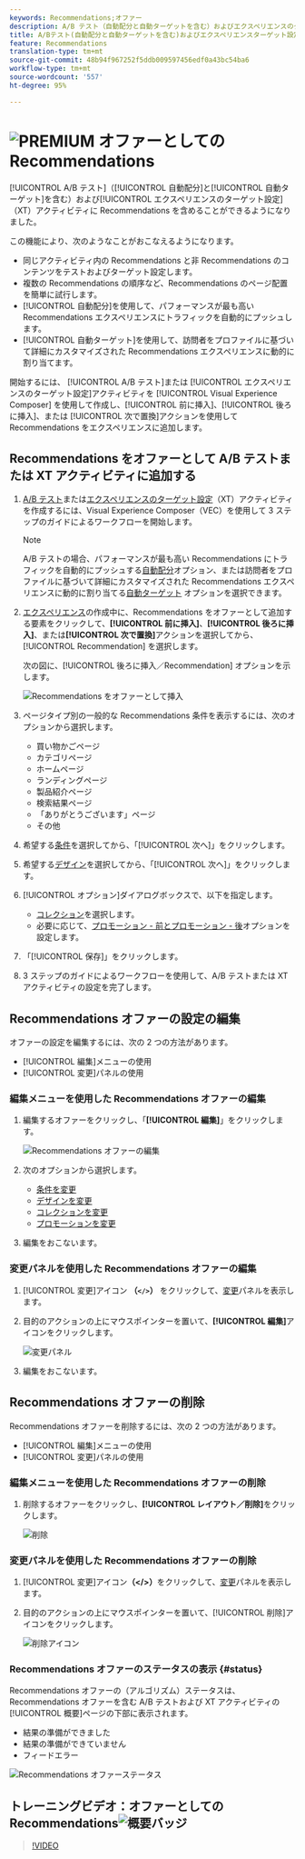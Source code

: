 ```yaml
---
keywords: Recommendations;オファー
description: A/B テスト（自動配分と自動ターゲットを含む）およびエクスペリエンスのターゲット設定（XT）アクティビティにおけるオファーとしての Adobe Recommendations
title: A/Bテスト(自動配分と自動ターゲットを含む)およびエクスペリエンスターゲット設定(XT)アクティビティのオファーとしてのRecommendations
feature: Recommendations
translation-type: tm+mt
source-git-commit: 48b94f967252f5ddb009597456edf0a43bc54ba6
workflow-type: tm+mt
source-wordcount: '557'
ht-degree: 95%

---
```



# ![PREMIUM](/help/assets/premium.png) オファーとしての Recommendations

[!UICONTROL A/B テスト]（[!UICONTROL 自動配分]と[!UICONTROL 自動ターゲット]を含む）および[!UICONTROL エクスペリエンスのターゲット設定]（XT）アクティビティに Recommendations を含めることができるようになりました。

この機能により、次のようなことがおこなえるようになります。

* 同じアクティビティ内の Recommendations と非 Recommendations のコンテンツをテストおよびターゲット設定します。
* 複数の Recommendations の順序など、Recommendations のページ配置を簡単に試行します。
* [!UICONTROL 自動配分]を使用して、パフォーマンスが最も高い Recommendations エクスペリエンスにトラフィックを自動的にプッシュします。
* [!UICONTROL 自動ターゲット]を使用して、訪問者をプロファイルに基づいて詳細にカスタマイズされた Recommendations エクスペリエンスに動的に割り当てます。

開始するには、 [!UICONTROL A/B テスト]または [!UICONTROL エクスペリエンスのターゲット設定]アクティビティを [!UICONTROL Visual Experience Composer] を使用して作成し、[!UICONTROL 前に挿入]、[!UICONTROL 後ろに挿入]、または [!UICONTROL 次で置換]アクションを使用して Recommendations をエクスペリエンスに追加します。

## Recommendations をオファーとして A/B テストまたは XT アクティビティに追加する

1. [A/B テスト](/help/c-activities/t-test-ab/t-test-create-ab/test-create-ab.md)または[エクスペリエンスのターゲット設定](/help/c-activities/t-experience-target/t-xt-create/xt-create.md)（XT）アクティビティを作成するには、Visual Experience Composer（VEC）を使用して 3 ステップのガイドによるワークフローを開始します。

   >[!NOTE]
   >
   >A/B テストの場合、パフォーマンスが最も高い Recommendations にトラフィックを自動的にプッシュする[自動配分](/help/c-activities/automated-traffic-allocation/automated-traffic-allocation.md)オプション、または訪問者をプロファイルに基づいて詳細にカスタマイズされた Recommendations エクスペリエンスに動的に割り当てる[自動ターゲット](/help/c-activities/auto-target/auto-target-to-optimize.md) オプションを選択できます。

1. [エクスペリエンス](/help/c-experiences/c-visual-experience-composer/viztarget-options.md)の作成中に、Recommendations をオファーとして追加する要素をクリックして、**[!UICONTROL 前に挿入]**、**[!UICONTROL 後ろに挿入]**、または&#x200B;**[!UICONTROL 次で置換]**&#x200B;アクションを選択してから、[!UICONTROL Recommendation] を選択します。

   次の図に、[!UICONTROL 後ろに挿入／Recommendation] オプションを示します。

   ![Recommendations をオファーとして挿入](/help/c-recommendations/assets/replace-after-recommendations.png)

1. ページタイプ別の一般的な Recommendations 条件を表示するには、次のオプションから選択します。

   * 買い物かごページ
   * カテゴリページ
   * ホームページ
   * ランディングページ
   * 製品紹介ページ
   * 検索結果ページ
   * 「ありがとうございます」ページ
   * その他

1. 希望する[条件](/help/c-recommendations/c-algorithms/algorithms.md)を選択してから、「[!UICONTROL 次へ]」をクリックします。
1. 希望する[デザイン](/help/c-recommendations/c-design-overview/design-overview.md)を選択してから、「[!UICONTROL 次へ]」をクリックします。
1. [!UICONTROL オプション]ダイアログボックスで、以下を指定します。

   * [コレクション](/help/c-recommendations/c-products/collections.md)を選択します。
   * 必要に応じて、[プロモーション - 前とプロモーション - 後](/help/c-recommendations/t-create-recs-activity/adding-promotions.md)オプションを設定します。

1. 「[!UICONTROL 保存]」をクリックします。
1. 3 ステップのガイドによるワークフローを使用して、A/B テストまたは XT アクティビティの設定を完了します。

## Recommendations オファーの設定の編集

オファーの設定を編集するには、次の 2 つの方法があります。

* [!UICONTROL 編集]メニューの使用
* [!UICONTROL 変更]パネルの使用

### 編集メニューを使用した Recommendations オファーの編集

1. 編集するオファーをクリックし、「**[!UICONTROL 編集]**」をクリックします。

   ![Recommendations オファーの編集](/help/c-recommendations/assets/recs-offer-edit.png)

1. 次のオプションから選択します。

   * [条件を変更](/help/c-recommendations/c-algorithms/algorithms.md)
   * [デザインを変更](/help/c-recommendations/c-design-overview/design-overview.md)
   * [コレクションを変更](/help/c-recommendations/c-products/collections.md)
   * [プロモーションを変更](/help/c-recommendations/t-create-recs-activity/adding-promotions.md)

1. 編集をおこないます。

### 変更パネルを使用した Recommendations オファーの編集

1. [!UICONTROL 変更]アイコン **（`</>`）** をクリックして、[変更](/help/c-experiences/c-visual-experience-composer/c-vec-code-editor/vec-code-editor.md)パネルを表示します。
1. 目的のアクションの上にマウスポインターを置いて、**[!UICONTROL 編集]**&#x200B;アイコンをクリックします。

   ![変更パネル](/help/c-recommendations/assets/recs-offer-modifications.png)

1. 編集をおこないます。

## Recommendations オファーの削除

Recommendations オファーを削除するには、次の 2 つの方法があります。

* [!UICONTROL 編集]メニューの使用
* [!UICONTROL 変更]パネルの使用

### 編集メニューを使用した Recommendations オファーの削除

1. 削除するオファーをクリックし、**[!UICONTROL レイアウト／削除]**&#x200B;をクリックします。

   ![削除](/help/c-recommendations/assets/recs-offer-remove.png)

### 変更パネルを使用した Recommendations オファーの削除

1. [!UICONTROL 変更]アイコン&#x200B;**（&lt;/>）**&#x200B;をクリックして、[変更](/help/c-experiences/c-visual-experience-composer/c-vec-code-editor/vec-code-editor.md)パネルを表示します。
1. 目的のアクションの上にマウスポインターを置いて、[!UICONTROL 削除]アイコンをクリックします。

   ![削除アイコン](/help/c-recommendations/assets/recs-offer-delete.png)

### Recommendations オファーのステータスの表示 {#status}

Recommendations オファーの（アルゴリズム）ステータスは、Recommendations オファーを含む A/B テストおよび XT アクティビティの[!UICONTROL 概要]ページの下部に表示されます。

* 結果の準備ができました
* 結果の準備ができていません
* フィードエラー

![Recommendations オファーステータス](/help/c-recommendations/assets/recs-offer-status.png)

## トレーニングビデオ：オファーとしてのRecommendations![概要バッジ](/help/assets/overview.png)

>[!VIDEO](https://video.tv.adobe.com/v/28878)